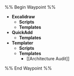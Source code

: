 %% Begin Waypoint %%
- **Excalidraw**
	- **Scripts**
	- **Templates**
- **QuickAdd**
	- **Templates**
- **Templater**
	- **Scripts**
	- **Templates**
		- [[Architecture Audit]]

%% End Waypoint %%